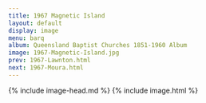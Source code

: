 ```yaml
---
title: 1967 Magnetic Island
layout: default
display: image
menu: barq
album: Queensland Baptist Churches 1851-1960 Album
image: 1967-Magnetic-Island.jpg
prev: 1967-Lawnton.html
next: 1967-Moura.html
---
```

{% include image-head.md %}
{% include image.html %}